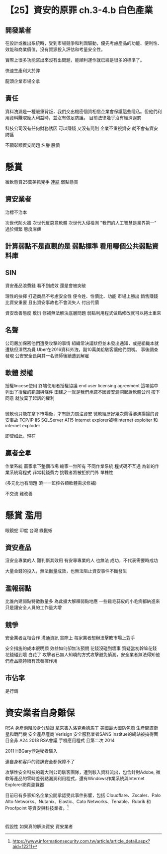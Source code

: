 # 【25】資安的原罪 ch.3-4.b 白色產業

## 開發業者
在設計或推出系統時，受到市場競爭和利潤驅動，優先考慮產品的功能、便利性、效能和商業價值，沒有資源投入評估和考量安全性。

實際上很多功能寫出來沒有出問題，能順利運作就已經是很多的標準了。


快速生產利大於弊

龍頭企業市場全拿

## 責任
資料洩漏是一種嚴重背叛，我們交出機密個資相信企業會保護這些隱私。但他們利用資料賺取龐大利益時，並沒有做足防護。
目前法律幾乎沒有經濟逞罰

科技公司沒有任何財務誘因 可以賺錢 又沒有罰則 企業不重視資安 就不會有資安防護

不願彰顯資安問題
名譽 股價

# 懸賞
微軟懸賞25萬美抓兇手 [連結](https://www.epochtimes.com/b5/9/2/15/n2430431.htm)
弱點懸賞

## 資安業者
治標不治本

次世代防火牆 次世代反惡意軟體 次世代入侵檢測 "我們的人工智慧是業界第一"
過於頻繁 態度麻痺

計算弱點不是直觀的是 弱點標準
看用哪個公共弱點資料庫 
---

## SIN
資安產品浪費錢 看不到成效 還是會被突破

理性的抉擇
打造商品不考慮安全性
便令姓、性價比、功能
市場上勝出
銷售賺錢比資安重要
且出資安事故也不會流失人 付出代價

資安改善態度
敷衍 修補無法解決底層問題
弱點利用程式做點修改就可以捲土重來
## 名聲
公司嚴加保密他們遭受攻擊的事情
組織常決議狀但並未發出通知，或是組織本就遭駭但渾然為覺
Uber在2016資料外洩，副10萬美給駭客讓他們閉嘴。
事後調查發現 公安安全長與其一名律師後續遭到解雇

## 軟體 授權
授權lincese使用 終端使用者授權協議 end user licensing agreement 這項協中列出了授權的範圍與條件 田建之一就是我們承諾不因資安漏洞起訴軟體公司 按下同意 就放棄了起訴的權利

##
微軟也只能在拿下市場後，才有餘力關注資安
微軟經歷好幾次鬧得沸沸揚揚的資安事故 TCP/IP IIS SQLServer  A115
Internet explorer被稱internet exploiter 和 internet exploder

即使如此，現在 

## 贏者全拿
作業系統 贏家拿下整個市場 輸家一無所有
不同作業系統 程式碼不互通 為新的作業系統寫程式 非常耗錢費力 挑戰者將被拒於門外
單株性

(多元化也有問題 須一一監控各類軟體需求修補)

不交流 難改善

# 懸賞 濫用
眼鏡蛇 印度
台灣 綠鬣蜥

## 資安產品
沒安全專業的人 難判斷其效用
有安專專業的人 也無法
成功，不代表需要時成功

大量金錢的投入，無法衡量成效，也無法阻止資安事件不斷發生

## 濫報弱點
比誰內建弱點特徵數量多 為此擴大解釋弱點地應 一些雞毛蒜皮的小毛病都納進來 只是讓安全人員的工作量大增

## 競爭
安全業者互相合作 溝通資訊 
實際上 每家業者想辦法擊敗市場上對手


安全措施的成本很明顯 效益如何卻無法預期
花錢沒碰到壞事 質疑當初幹嘛花錢
花錢碰到壞 白花了
攻擊者已無人知曉的方式攻擊避免偵測，安全業者無法得知他們產品能持續有效發揮作用

## 市佔率
是行銷


# 資安業者自身難保
RSA 身產兩階段身分驗證 拿來害入洛克希德馬丁 美國最大國防包商 生產間諜衛星和戰鬥機
安全產品產商 Verisign 安全服務業者SANS Institue的網站被搞得面目全非 A24
2018 RSA會議 手機應用程式 且第二次 2014

2011 HBGary悖逆秘者駭入

連自身和客戶的資訊安全都保障不了

攻擊性安全科技的義大利公司駭客團隊，遭到駭入資料流出，包含針對Adobe, 微軟等產品的零時差弱點漏洞利用程式，還有Windows作業系統與Internet Explorer網頁瀏覽器

目前已有多家知名企業公開承認受此事件影響，包括 Cloudflare、Zscaler、Palo Alto Networks、Nutanix、Elastic、Cato Networks、Tenable、Rubrik 和 Proofpoint 等資安與科技業者。[^1]

#
假設性
如果真的解決資安 資安業者

[^1]: https://www.informationsecurity.com.tw/article/article_detail.aspx?aid=12211